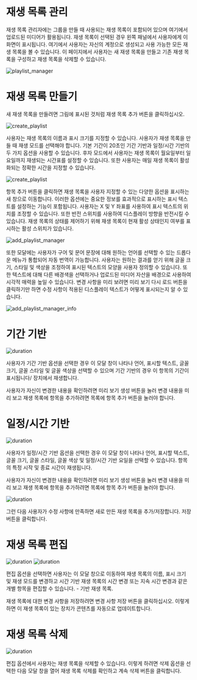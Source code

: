 # 재생 목록 관리

<div class="description">

재생 목록 관리자에는 그룹을 만들 때 사용되는 재생 목록이 포함되어 있으며 여기에서 업로드된 미디어가 활용됩니다. 재생 목록이 선택된 경우 왼쪽 패널에서 사용자에게 이 화면이 표시됩니다. 여기에서 사용자는 자신의 계정으로 생성되고 사용 가능한 모든 재생 목록을 볼 수 있습니다. 이 페이지에서 사용자는 새 재생 목록을 만들고 기존 재생 목록을 구성하고 재생 목록을 삭제할 수 있습니다.

![playlist_manager](../images/image0503.png ":size=100%")

</div>

# 재생 목록 만들기

<div class="description">

새 재생 목록을 만들려면 그림에 표시된 것처럼 재생 목록 추가 버튼을 클릭하십시오.

![create_playlist](../images/image402.png ":size=100%")

사용자는 재생 목록의 이름과 표시 크기를 지정할 수 있습니다. 사용자가 재생 목록을 만들 때 재생 모드를 선택해야 합니다. 기본 기간이 20초인 기간 기반과 일정/시간 기반의 두 가지 옵션을 사용할 수 있습니다. 후자 모드에서 사용자는 재생 목록이 월요일부터 일요일까지 재생되는 시간표를 설정할 수 있습니다. 또한 사용자는 매일 재생 목록이 활성화되는 정확한 시간을 지정할 수 있습니다.

![create_playlist](../images/image403.png ":size=100%")

항목 추가 버튼을 클릭하면 재생 목록을 사용자 지정할 수 있는 다양한 옵션을 표시하는 새 창으로 이동합니다. 이러한 옵션에는 중요한 정보를 효과적으로 표시하는 표시 텍스트를 설정하는 기능이 포함됩니다. 사용자는 X 및 Y 좌표를 사용하여 표시 텍스트의 위치를 ​​조정할 수 있습니다. 또한 반전 스위치를 사용하여 디스플레이 방향을 반전시킬 수 있습니다. 재생 목록의 상태를 제어하기 위해 재생 목록이 현재 활성 상태인지 여부를 표시하는 활성 스위치가 있습니다.

![add_playlist_manager](../images/image12.png ":size=100%")

또한 모달에는 사용자가 구어 및 문어 문장에 대해 원하는 언어를 선택할 수 있는 드롭다운 메뉴가 통합되어 자동 번역이 가능합니다. 사용자는 원하는 결과를 얻기 위해 글꼴 크기, 스타일 및 색상을 조정하여 표시된 텍스트의 모양을 사용자 정의할 수 있습니다. 또한 텍스트에 대해 다른 배경색을 선택하거나 업로드된 미디어 자산을 배경으로 사용하여 시각적 매력을 높일 수 있습니다. 변경 사항을 미리 보려면 미리 보기 다시 로드 버튼을 클릭하기만 하면 수정 사항이 적용된 디스플레이 텍스트가 어떻게 표시되는지 알 수 있습니다.

![add_playlist_manager_info](../images/image11.png ":size=100%")

</div>

# 기간 기반

<div class="description">

![duration](../images/image405.png ":size=100%")

사용자가 기간 기반 옵션을 선택한 경우 이 모달 창이 나타나 언어, 표시할 텍스트, 글꼴 크기, 글꼴 스타일 및 글꼴 색상을 선택할 수 있으며 기간 기반의 경우 이 항목의 기간이 표시됩니다/ 장치에서 재생합니다.

사용자가 자신이 변경한 내용을 확인하려면 미리 보기 생성 버튼을 눌러 변경 내용을 미리 보고 재생 목록에 항목을 추가하려면 목록에 항목 추가 버튼을 눌러야 합니다.

</div>

# 일정/시간 기반

<div class="description">

![duration](../images/image406.png ":size=100%")

사용자가 일정/시간 기반 옵션을 선택한 경우 이 모달 창이 나타나 언어, 표시할 텍스트, 글꼴 크기, 글꼴 스타일, 글꼴 색상 및 일정/시간 기반 요일을 선택할 수 있습니다. 항목의 특정 시작 및 종료 시간이 재생됩니다.

사용자가 자신이 변경한 내용을 확인하려면 미리 보기 생성 버튼을 눌러 변경 내용을 미리 보고 재생 목록에 항목을 추가하려면 목록에 항목 추가 버튼을 눌러야 합니다.

![duration](../images/image407.png ":size=100%")

그런 다음 사용자가 수정 사항에 만족하면 새로 만든 재생 목록을 추가/저장합니다. 저장 버튼을 클릭합니다.

</div>

# 재생 목록 편집

<div class="description">

![duration](../images/image408.png ":size=100%")
![duration](../images/image409.png ":size=100%")

편집 옵션을 선택하면 사용자는 이 모달 창으로 이동하여 재생 목록의 이름, 표시 크기 및 재생 모드를 변경하고 시간 기반 재생 목록의 시간 변경 또는 지속 시간 변경과 같은 개별 항목을 편집할 수 있습니다. - 기반 재생 목록.

재생 목록에 대한 변경 사항을 저장하려면 변경 사항 저장 버튼을 클릭하십시오. 이렇게 하면 이 재생 목록이 있는 장치가 콘텐츠를 자동으로 업데이트합니다.

</div>

# 재생 목록 삭제

<div class="description">

![duration](../images/image410.png ":size=100%")

편집 옵션에서 사용자는 재생 목록을 삭제할 수 있습니다. 이렇게 하려면 삭제 옵션을 선택한 다음 모달 창을 열어 재생 목록 삭제를 확인하고 계속 삭제 버튼을 클릭합니다.

</div>
